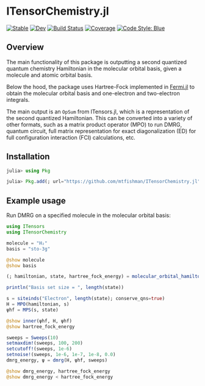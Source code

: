 # ITensorChemistry.jl

[![Stable](https://img.shields.io/badge/docs-stable-blue.svg)](https://mtfishman.github.io/ITensorChemistry.jl/stable)
[![Dev](https://img.shields.io/badge/docs-dev-blue.svg)](https://mtfishman.github.io/ITensorChemistry.jl/dev)
[![Build Status](https://github.com/mtfishman/ITensorChemistry.jl/actions/workflows/CI.yml/badge.svg?branch=main)](https://github.com/mtfishman/ITensorChemistry.jl/actions/workflows/CI.yml?query=branch%3Amain)
[![Coverage](https://codecov.io/gh/mtfishman/ITensorChemistry.jl/branch/main/graph/badge.svg)](https://codecov.io/gh/mtfishman/ITensorChemistry.jl)
[![Code Style: Blue](https://img.shields.io/badge/code%20style-blue-4495d1.svg)](https://github.com/invenia/BlueStyle)

## Overview

The main functionality of this package is outputting a second quantized quantum chemistry Hamiltonian in the molecular orbital basis, given a molecule and atomic orbital basis.

Below the hood, the package uses Hartree-Fock implemented in [Fermi.jl](https://github.com/FermiQC/Fermi.jl) to obtain the molecular orbital basis and one-electron and two-electron integrals.

The main output is an `OpSum` from ITensors.jl, which is a representation of the second quantized Hamiltonian. This can be converted into a variety of other formats, such as a matrix product operator (MPO) to run DMRG, quantum circuit, full matrix representation for exact diagonalization (ED) for full configuration interaction (FCI) calculations, etc.

## Installation

```julia
julia> using Pkg

julia> Pkg.add(; url="https://github.com/mtfishman/ITensorChemistry.jl")
```

## Example usage

Run DMRG on a specified molecule in the molecular orbital basis:
```julia
using ITensors
using ITensorChemistry

molecule = "H₂"
basis = "sto-3g"

@show molecule
@show basis

(; hamiltonian, state, hartree_fock_energy) = molecular_orbital_hamiltonian_and_state(; molecule, basis)

println("Basis set size = ", length(state))

s = siteinds("Electron", length(state); conserve_qns=true)
H = MPO(hamiltonian, s)
ψhf = MPS(s, state)

@show inner(ψhf, H, ψhf)
@show hartree_fock_energy

sweeps = Sweeps(10)
setmaxdim!(sweeps, 100, 200)
setcutoff!(sweeps, 1e-6)
setnoise!(sweeps, 1e-6, 1e-7, 1e-8, 0.0)
dmrg_energy, ψ = dmrg(H, ψhf, sweeps)

@show dmrg_energy, hartree_fock_energy
@show dmrg_energy < hartree_fock_energy
```
